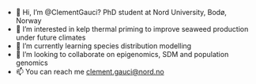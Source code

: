 - 👋 Hi, I’m @ClementGauci? PhD student at Nord University, Bodø, Norway
- 👀 I’m interested in kelp thermal priming to improve seaweed production under future climates
- 🌱 I’m currently learning species distribution modelling
- 💞️ I’m looking to collaborate on epigenomics, SDM and population genomics
- 📫 You can reach me clement.gauci@nord.no

<!---
ClementGauci/ClementGauci is a ✨ special ✨ repository because its `README.md` (this file) appears on your GitHub profile.
You can click the Preview link to take a look at your changes.
--->
